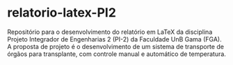 # relatorio-latex-PI2
Repositório para o desenvolvimento do relatório em LaTeX da disciplina Projeto Integrador de Engenharias 2 (PI-2) da Faculdade UnB Gama (FGA). A proposta de projeto é o desenvolvimento de um sistema de transporte de órgãos para transplante, com controle manual e automático de temperatura.
